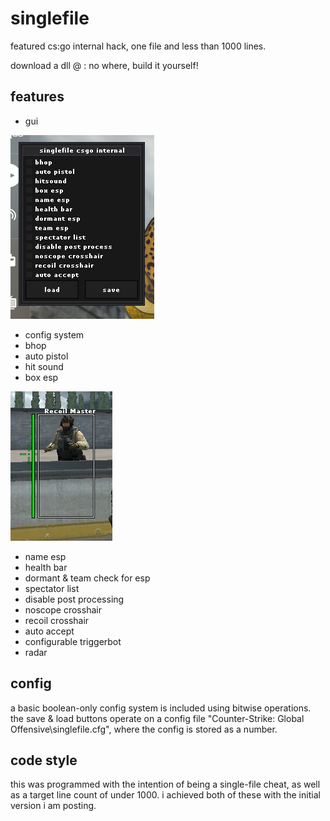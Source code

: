 # singlefile
featured cs:go internal hack, one file and less than 1000 lines.

download a dll @ : no where, build it yourself!

## features
* gui

![gui image](img/img1.png)

* config system
* bhop
* auto pistol
* hit sound
* box esp

![esp image](img/img2.png)

* name esp
* health bar
* dormant & team check for esp
* spectator list
* disable post processing
* noscope crosshair
* recoil crosshair
* auto accept
* configurable triggerbot
* radar

## config
a basic boolean-only config system is included using bitwise operations. the save & load buttons operate on a config file "Counter-Strike: Global Offensive\singlefile.cfg", where the config is stored as a number.
## code style
this was programmed with the intention of being a single-file cheat, as well as a target line count of under 1000. i achieved both of these with the initial version i am posting.
